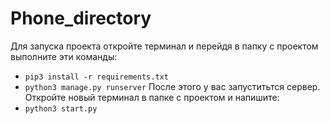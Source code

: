 # Phone_directory
Для запуска проекта откройте терминал  и перейдя в папку с проектом выполните эти команды:
- `pip3 install -r requirements.txt`
- `python3 manage.py runserver`
После этого у вас запуститьтся сервер. Откройте новый терминал в папке с проектом и напишите:
- `python3 start.py`

